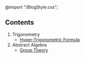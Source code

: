 @import "/BlogStyle.css";
 ## Contents
 1. Trigonometry
     - [Hyper-Trigonometric Formula](https://gongo-bongo.github.io/HYPER-TRIGO-Formuale/)
2. Abstract Algebra
   - [Group Theory](GroupTheory/content.html)